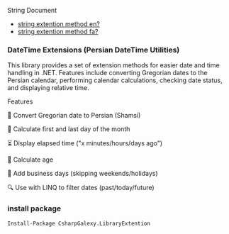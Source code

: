 String Document

- [string extention method en?](https://github.com/CsharpGalexy/ExtentionsTools/blob/main//CsharpGalexy.LibraryExtention/Extentions.Strings/README-en.md)
- [string extention method fa?](./CsharpGalexy.LibraryExtention/Extentions.Strings/README-fa.md)  
### DateTime Extensions (Persian DateTime Utilities)

This library provides a set of extension methods for easier date and time handling in .NET.
Features include converting Gregorian dates to the Persian calendar, performing calendar calculations, checking date status, and displaying relative time.

Features

🔄 Convert Gregorian date to Persian (Shamsi)

📅 Calculate first and last day of the month

⏳ Display elapsed time ("x minutes/hours/days ago")

🎂 Calculate age

🏢 Add business days (skipping weekends/holidays)

🔍 Use with LINQ to filter dates (past/today/future)


### install package

```Install-Package CsharpGalexy.LibraryExtention ```


